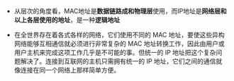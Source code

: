 - 从层次的角度看，MAC地址是**数据链路成和物理层**使用，而IP地址是**网络层和以上各层使用的地址**，是一种**逻辑地址**

- 在全世界存在着各式各样的网络，它们使用不同的 MAC 地址，要使这些异构网络能够互相通信就必须进行非常复杂的 MAC 地址转换工作，因此由用户或用户主机来完成这项工作几乎是不可能的事。但统一的 IP 地址把这个复杂问题解决了。连接到互联网的主机只需拥有统一的 IP 地址，它们之间的通信就像连接在同一个网络上那样简单方便。
